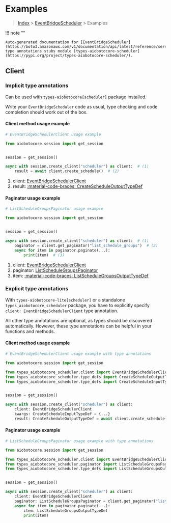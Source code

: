 # Examples

> [Index](../README.md) > [EventBridgeScheduler](./README.md) > Examples

!!! note ""

    Auto-generated documentation for [EventBridgeScheduler](https://boto3.amazonaws.com/v1/documentation/api/latest/reference/services/scheduler.html#eventbridgescheduler)
    type annotations stubs module [types-aiobotocore-scheduler](https://pypi.org/project/types-aiobotocore-scheduler/).

## Client

### Implicit type annotations

Can be used with `types-aiobotocore[scheduler]` package installed.

Write your `EventBridgeScheduler` code as usual,
type checking and code completion should work out of the box.



#### Client method usage example

```python
# EventBridgeSchedulerClient usage example

from aiobotocore.session import get_session


session = get_session()

async with session.create_client("scheduler") as client:  # (1)
    result = await client.create_schedule()  # (2)
```

1. client: [EventBridgeSchedulerClient](./client.md)
2. result: [:material-code-braces: CreateScheduleOutputTypeDef](./type_defs.md#createscheduleoutputtypedef)



#### Paginator usage example

```python
# ListScheduleGroupsPaginator usage example

from aiobotocore.session import get_session


session = get_session()

async with session.create_client("scheduler") as client:  # (1)
    paginator = client.get_paginator("list_schedule_groups")  # (2)
    async for item in paginator.paginate(...):
        print(item)  # (3)
```

1. client: [EventBridgeSchedulerClient](./client.md)
2. paginator: [ListScheduleGroupsPaginator](./paginators.md#listschedulegroupspaginator)
3. item: [:material-code-braces: ListScheduleGroupsOutputTypeDef](./type_defs.md#listschedulegroupsoutputtypedef)




### Explicit type annotations

With `types-aiobotocore-lite[scheduler]`
or a standalone `types_aiobotocore_scheduler` package, you have to explicitly specify
`client: EventBridgeSchedulerClient` type annotation.

All other type annotations are optional, as types should be discovered automatically.
However, these type annotations can be helpful in your functions and methods.


#### Client method usage example

```python
# EventBridgeSchedulerClient usage example with type annotations

from aiobotocore.session import get_session

from types_aiobotocore_scheduler.client import EventBridgeSchedulerClient
from types_aiobotocore_scheduler.type_defs import CreateScheduleOutputTypeDef
from types_aiobotocore_scheduler.type_defs import CreateScheduleInputTypeDef


session = get_session()

async with session.create_client("scheduler") as client:
    client: EventBridgeSchedulerClient
    kwargs: CreateScheduleInputTypeDef = {...}
    result: CreateScheduleOutputTypeDef = await client.create_schedule(**kwargs)
```



#### Paginator usage example

```python
# ListScheduleGroupsPaginator usage example with type annotations

from aiobotocore.session import get_session

from types_aiobotocore_scheduler.client import EventBridgeSchedulerClient
from types_aiobotocore_scheduler.paginator import ListScheduleGroupsPaginator
from types_aiobotocore_scheduler.type_defs import ListScheduleGroupsOutputTypeDef


session = get_session()

async with session.create_client("scheduler") as client:
    client: EventBridgeSchedulerClient
    paginator: ListScheduleGroupsPaginator = client.get_paginator("list_schedule_groups")
    async for item in paginator.paginate(...):
        item: ListScheduleGroupsOutputTypeDef
        print(item)
```


